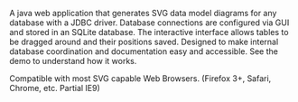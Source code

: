 A java web application that generates SVG data model diagrams for any database with a JDBC driver. Database connections are configured via GUI and stored in an SQLite database. The interactive interface allows tables to be dragged around and their positions saved. Designed to make internal database coordination and documentation easy and accessible. See the demo to understand how it works.

Compatible with most SVG capable Web Browsers. (Firefox 3+, Safari, Chrome, etc. Partial IE9)
